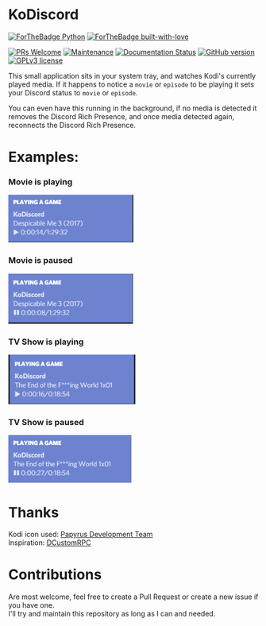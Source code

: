 # KoDiscord

[![ForTheBadge Python](http://ForTheBadge.com/images/badges/made-with-python.svg)](https://www.python.org/)
[![ForTheBadge built-with-love](http://ForTheBadge.com/images/badges/built-with-love.svg)](https://GitHub.com/Naereen/)

[![PRs Welcome](https://img.shields.io/badge/PRs-welcome-brightgreen.svg?style=flat-square)](http://makeapullrequest.com)
[![Maintenance](https://img.shields.io/badge/Maintained%3F-yes-green.svg)](https://GitHub.com/Tusky/KoDiscord/graphs/commit-activity)
[![Documentation Status](https://readthedocs.org/projects/kodiscord/badge/?version=latest&style=flat)](http://kodiscord.readthedocs.io/?badge=latest)
[![GitHub version](https://badge.fury.io/gh/Tusky%2fKoDiscord.svg)](https://github.com/Tusky/KoDiscord)
[![GPLv3 license](https://img.shields.io/badge/License-GPLv3-blue.svg)](http://perso.crans.org/besson/LICENSE.html)

This small application sits in your system tray, and watches Kodi's currently played media.
If it happens to notice a `movie` or `episode` to be playing it sets your Discord status to `movie` or `episode`.

You can even have this running in the background, if no media is detected it removes the Discord Rich Presence, and once media detected again, reconnects the Discord Rich Presence.

# Examples:  
### Movie is playing  
![While playing](example_images/playing.png)

### Movie is paused  
![While paused](example_images/paused.png)

### TV Show is playing  
![While playing](example_images/show_playing.png)

### TV Show is paused  
![While paused](example_images/show_paused.png)


# Thanks
Kodi icon used: [Papyrus Development Team](https://github.com/PapirusDevelopmentTeam)  
Inspiration: [DCustomRPC](https://github.com/JakeMakesStuff/DCustomRPC)

# Contributions
Are most welcome, feel free to create a Pull Request or create a new issue if you have one.  
I'll try and maintain this repository as long as I can and needed.
